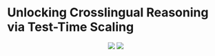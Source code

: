 # Unlocking Crosslingual Reasoning via Test-Time Scaling

<p align="center">
    <a href="https://arxiv.org/abs/xxx.xxxx"><img src="https://img.shields.io/badge/arxiv-2406.16235-b31b1b?logo=arxiv" /></a>
    <a href="https://x.com/yong_zhengxin/status/xxxxxxx"><img src="https://img.shields.io/badge/summary-000000?logo=x" /></a>
</p>
